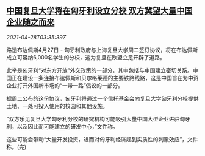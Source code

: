 <!--1619582462000-->
[中国复旦大学将在匈牙利设立分校 双方冀望大量中国企业随之而来](https://cn.reuters.com/article/fudan-hungary-branch-0428-idCNKBS2CF09J)
------

<div><i>2021-04-28T03:35:39Z</i></div><p>路透布达佩斯4月27日 - 匈牙利政府与上海复旦大学周二签订协议，将在布达佩斯成立可容纳6,000名学生的分校，这为复旦在欧盟立足开辟了道路。</p><p>此举是匈牙利“对东方开放”外交政策的一部分，其中包括与中国建立密切关系。中国正在建设一条连接布达佩斯和贝尔格莱德的主要铁路线路，这是中国旨在为中资企业打开外国新市场的“一带一路”倡议的一部分。</p><p>据周二公布的这份协议，匈牙利将通过一个信托基金会向复旦大学匈牙利分校提供土地、一处可投入使用的校园和其他设施。</p><p>“双方乐见复旦大学匈牙利分校的研究机构可能吸引大量中国大型企业进驻匈牙利，以及因此而可能建立的研发中心，”文件称。</p><p>这些可能会带动“大量开发投资，进而对匈牙利经济起到实质性的刺激效应”，文件称。(完)</p>
